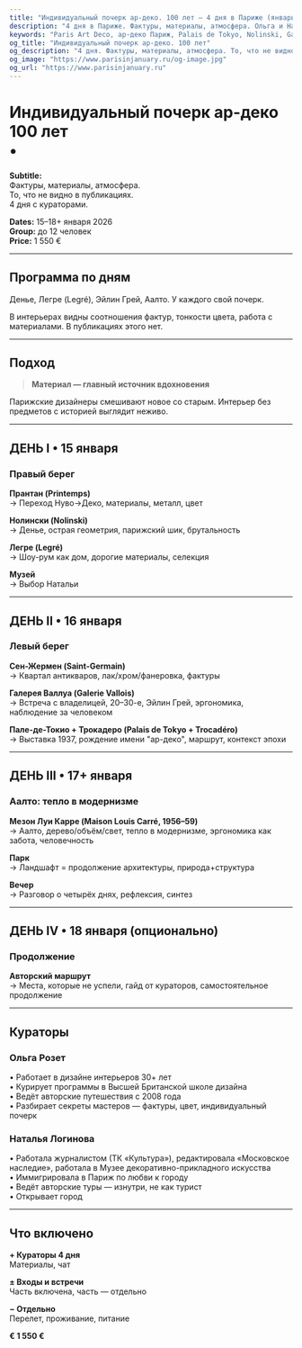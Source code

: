 ```yaml
---
title: "Индивидуальный почерк ар-деко. 100 лет — 4 дня в Париже (январь 2026)"
description: "4 дня в Париже. Фактуры, материалы, атмосфера. Ольга и Наталья. Галереи, отели, шоу-румы. Малые группы."
keywords: "Paris Art Deco, ар-деко Париж, Palais de Tokyo, Nolinski, Galerie Vallois, Maison Louis Carré"
og_title: "Индивидуальный почерк ар-деко. 100 лет"
og_description: "4 дня. Фактуры, материалы, атмосфера. То, что не видно в публикациях."
og_image: "https://www.parisinjanuary.ru/og-image.jpg"
og_url: "https://www.parisinjanuary.ru"
---
```


# Индивидуальный почерк ар-деко<br><span class="hero-accent">100 лет</span><br>•

**Subtitle:**  
Фактуры, материалы, атмосфера.  
То, что не видно в публикациях.  
4 дня с кураторами.

**Dates:** 15–18+ января 2026  
**Group:** до 12 человек  
**Price:** 1 550 €

---

## Программа по дням

Денье, Легре (Legré), Эйлин Грей, Аалто. У каждого свой почерк.

В интерьерах видны соотношения фактур, тонкости цвета, работа с материалами. В публикациях этого нет.

---

## Подход

> **Материал — главный источник вдохновения**

Парижские дизайнеры смешивают новое со старым. Интерьер без предметов с историей выглядит неживо.

---

## ДЕНЬ I • 15 января
### Правый берег

**Прантан (Printemps)**  
→ Переход Нуво→Деко, материалы, металл, цвет

**Нолински (Nolinski)**  
→ Денье, острая геометрия, парижский шик, брутальность

**Легре (Legré)**  
→ Шоу-рум как дом, дорогие материалы, селекция

**Музей**  
→ Выбор Натальи

---

## ДЕНЬ II • 16 января
### Левый берег

**Сен-Жермен (Saint-Germain)**  
→ Квартал антикваров, лак/хром/фанеровка, фактуры

**Галерея Валлуа (Galerie Vallois)**  
→ Встреча с владелицей, 20–30-е, Эйлин Грей, эргономика, наблюдение за человеком

**Пале-де-Токио + Трокадеро (Palais de Tokyo + Trocadéro)**  
→ Выставка 1937, рождение имени "ар-деко", маршрут, контекст эпохи

---

## ДЕНЬ III • 17+ января
### Аалто: тепло в модернизме

**Мезон Луи Карре (Maison Louis Carré, 1956–59)**  
→ Аалто, дерево/объём/свет, тепло в модернизме, эргономика как забота, человечность

**Парк**  
→ Ландшафт = продолжение архитектуры, природа+структура

**Вечер**  
→ Разговор о четырёх днях, рефлексия, синтез

---

## ДЕНЬ IV • 18 января (опционально)
### Продолжение

**Авторский маршрут**  
→ Места, которые не успели, гайд от кураторов, самостоятельное продолжение

---

## Кураторы

### Ольга Розет

• Работает в дизайне интерьеров 30+ лет  
• Курирует программы в Высшей Британской школе дизайна  
• Ведёт авторские путешествия с 2008 года  
• Разбирает секреты мастеров — фактуры, цвет, индивидуальный почерк

### Наталья Логинова

• Работала журналистом (ТК «Культура»), редактировала «Московское наследие», работала в Музее декоративно-прикладного искусства  
• Иммигрировала в Париж по любви к городу  
• Ведёт авторские туры — изнутри, не как турист  
• Открывает город

---

## Что включено

**+ Кураторы 4 дня**  
Материалы, чат

**± Входы и встречи**  
Часть включена, часть — отдельно

**− Отдельно**  
Перелет, проживание, питание

**€ 1 550 €**


